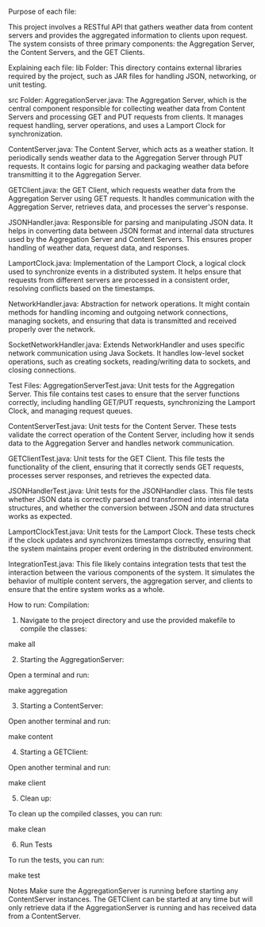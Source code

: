 Purpose of each file:

This project involves a RESTful API that gathers weather data from content servers and provides the aggregated information to clients upon request. The system consists of three primary components: the Aggregation Server, the Content Servers, and the GET Clients.

Explaining each file:
lib Folder:
This directory contains external libraries required by the project, such as JAR files for handling JSON, networking, or unit testing.

src Folder:
AggregationServer.java: The Aggregation Server, which is the central component responsible for collecting weather data from Content Servers and processing GET and PUT requests from clients. It manages request handling, server operations, and uses a Lamport Clock for synchronization.

ContentServer.java: The Content Server, which acts as a weather station. It periodically sends weather data to the Aggregation Server through PUT requests. It contains logic for parsing and packaging weather data before transmitting it to the Aggregation Server.

GETClient.java: the GET Client, which requests weather data from the Aggregation Server using GET requests. It handles communication with the Aggregation Server, retrieves data, and processes the server's response.

JSONHandler.java: Responsible for parsing and manipulating JSON data. It helps in converting data between JSON format and internal data structures used by the Aggregation Server and Content Servers. This ensures proper handling of weather data, request data, and responses.

LamportClock.java: Implementation of the Lamport Clock, a logical clock used to synchronize events in a distributed system. It helps ensure that requests from different servers are processed in a consistent order, resolving conflicts based on the timestamps.

NetworkHandler.java: Abstraction for network operations. It might contain methods for handling incoming and outgoing network connections, managing sockets, and ensuring that data is transmitted and received properly over the network.

SocketNetworkHandler.java: Extends NetworkHandler and uses specific network communication using Java Sockets. It handles low-level socket operations, such as creating sockets, reading/writing data to sockets, and closing connections.

Test Files:
AggregationServerTest.java: Unit tests for the Aggregation Server. This file contains test cases to ensure that the server functions correctly, including handling GET/PUT requests, synchronizing the Lamport Clock, and managing request queues.

ContentServerTest.java: Unit tests for the Content Server. These tests validate the correct operation of the Content Server, including how it sends data to the Aggregation Server and handles network communication.

GETClientTest.java: Unit tests for the GET Client. This file tests the functionality of the client, ensuring that it correctly sends GET requests, processes server responses, and retrieves the expected data.

JSONHandlerTest.java: Unit tests for the JSONHandler class. This file tests whether JSON data is correctly parsed and transformed into internal data structures, and whether the conversion between JSON and data structures works as expected.

LamportClockTest.java: Unit tests for the Lamport Clock. These tests check if the clock updates and synchronizes timestamps correctly, ensuring that the system maintains proper event ordering in the distributed environment.

IntegrationTest.java: This file likely contains integration tests that test the interaction between the various components of the system. It simulates the behavior of multiple content servers, the aggregation server, and clients to ensure that the entire system works as a whole.

How to run:
Compilation:

1. Navigate to the project directory and use the provided makefile to compile the classes:

make all

2. Starting the AggregationServer:

Open a terminal and run:

make aggregation

3. Starting a ContentServer:

Open another terminal and run:

make content

4. Starting a GETClient:

Open another terminal and run:

make client

5. Clean up:

To clean up the compiled classes, you can run:

make clean

6. Run Tests

To run the tests, you can run:

make test

Notes
Make sure the AggregationServer is running before starting any ContentServer instances. The GETClient can be started at any time but will only retrieve data if the AggregationServer is running and has received data from a ContentServer.
